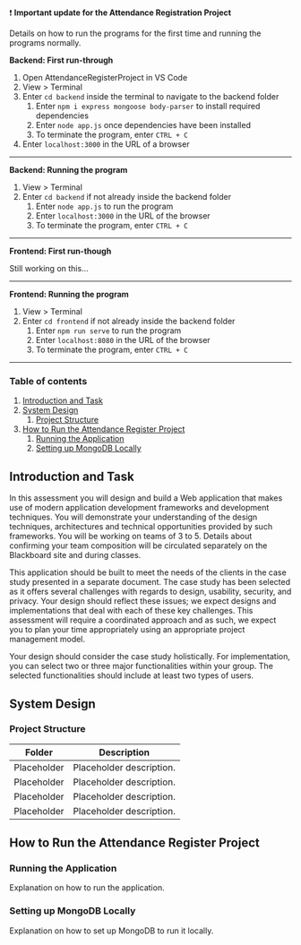 :exclamation: **Important update for the Attendance Registration Project**

Details on how to run the programs for the first time and running the programs normally.

**Backend: First run-through**
1. Open AttendanceRegisterProject in VS Code
2. View > Terminal
3. Enter `cd backend` inside the terminal to navigate to the backend folder
    1. Enter `npm i express mongoose body-parser` to install required dependencies 
    2. Enter `node app.js` once dependencies have been installed 
    3. To terminate the program, enter `CTRL + C` 
4. Enter `localhost:3000` in the URL of a browser

---

**Backend: Running the program**
1. View > Terminal
2. Enter `cd backend` if not already inside the backend folder
    1. Enter `node app.js` to run the program
    2. Enter `localhost:3000` in the URL of the browser
    3. To terminate the program, enter `CTRL + C`
    
---

**Frontend: First run-though**

Still working on this...

---

**Frontend: Running the program**
1. View > Terminal
2. Enter `cd frontend` if not already inside the backend folder
    1. Enter `npm run serve` to run the program
    2. Enter `localhost:8080` in the URL of the browser
    3. To terminate the program, enter `CTRL + C`

---

### Table of contents
1. [Introduction and Task](#introduction-and-task)
2. [System Design](#system-design)
    1. [Project Structure](#project-structure)
3. [How to Run the Attendance Register Project](#how-to-run-the-attendance-register-project)
    1. [Running the Application](#running-the-application)
    2. [Setting up MongoDB Locally](#setting-up-mongodb-locally)

## Introduction and Task
In this assessment you will design and build a Web application that makes use of modern application development frameworks and development techniques. You will demonstrate your understanding of the design techniques, architectures and technical opportunities provided by such frameworks. 
You will be working on teams of 3 to 5. Details about confirming your team composition will be circulated separately on the Blackboard site and during classes.

This application should be built to meet the needs of the clients in the case study presented in a separate document. The case study has been selected as it offers several challenges with regards to design, usability, security, and privacy. Your design should reflect these issues; we expect designs and implementations that deal with each of these key challenges.  This assessment will require a coordinated approach and as such, we expect you to plan your time appropriately using an appropriate project management model. 

Your design should consider the case study holistically. For implementation, you can select two or three major functionalities within your group. The selected functionalities should include at least two types of users.

## System Design
### Project Structure

| Folder                | Description                                                                                   |
| -------------         | -------------                                                                                 |
| Placeholder           | Placeholder description.             |
| Placeholder           | Placeholder description.             |
| Placeholder           | Placeholder description.             |
| Placeholder           | Placeholder description.             |

## How to Run the Attendance Register Project
### Running the Application
Explanation on how to run the application.

### Setting up MongoDB Locally
Explanation on how to set up MongoDB to run it locally.
